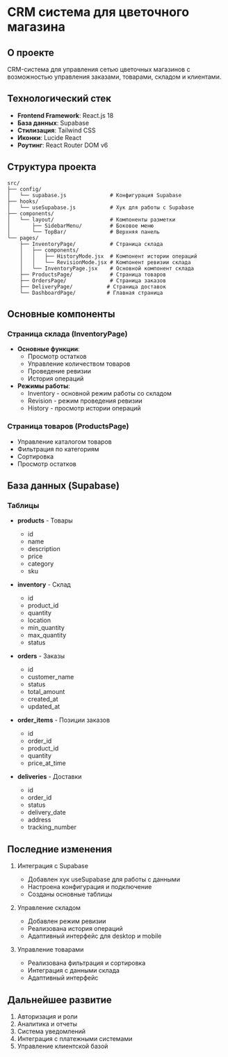 # CRM система для цветочного магазина

## О проекте
CRM-система для управления сетью цветочных магазинов с возможностью управления заказами, товарами, складом и клиентами.

## Технологический стек
* **Frontend Framework**: React.js 18
* **База данных**: Supabase
* **Стилизация**: Tailwind CSS
* **Иконки**: Lucide React
* **Роутинг**: React Router DOM v6

## Структура проекта
```
src/
├── config/
│   └── supabase.js              # Конфигурация Supabase
├── hooks/
│   └── useSupabase.js           # Хук для работы с Supabase
├── components/
│   └── layout/                  # Компоненты разметки
│       ├── SidebarMenu/         # Боковое меню
│       └── TopBar/              # Верхняя панель
└── pages/
    ├── InventoryPage/           # Страница склада
    │   ├── components/
    │   │   ├── HistoryMode.jsx  # Компонент истории операций
    │   │   └── RevisionMode.jsx # Компонент ревизии склада
    │   └── InventoryPage.jsx    # Основной компонент склада
    ├── ProductsPage/            # Страница товаров
    ├── OrdersPage/              # Страница заказов
    ├── DeliveryPage/           # Страница доставок
    └── DashboardPage/          # Главная страница
```

## Основные компоненты

### Страница склада (InventoryPage)
* **Основные функции**:
  * Просмотр остатков
  * Управление количеством товаров
  * Проведение ревизии
  * История операций
* **Режимы работы**:
  * Inventory - основной режим работы со складом
  * Revision - режим проведения ревизии
  * History - просмотр истории операций

### Страница товаров (ProductsPage)
* Управление каталогом товаров
* Фильтрация по категориям
* Сортировка
* Просмотр остатков

## База данных (Supabase)

### Таблицы
* **products** - Товары
  * id
  * name
  * description
  * price
  * category
  * sku

* **inventory** - Склад
  * id
  * product_id
  * quantity
  * location
  * min_quantity
  * max_quantity
  * status

* **orders** - Заказы
  * id
  * customer_name
  * status
  * total_amount
  * created_at
  * updated_at

* **order_items** - Позиции заказов
  * id
  * order_id
  * product_id
  * quantity
  * price_at_time

* **deliveries** - Доставки
  * id
  * order_id
  * status
  * delivery_date
  * address
  * tracking_number

## Последние изменения
1. Интеграция с Supabase
   * Добавлен хук useSupabase для работы с данными
   * Настроена конфигурация и подключение
   * Созданы основные таблицы

2. Управление складом
   * Добавлен режим ревизии
   * Реализована история операций
   * Адаптивный интерфейс для desktop и mobile

3. Управление товарами
   * Реализована фильтрация и сортировка
   * Интеграция с данными склада
   * Адаптивный интерфейс

## Дальнейшее развитие
1. Авторизация и роли
2. Аналитика и отчеты
3. Система уведомлений
4. Интеграция с платежными системами
5. Управление клиентской базой